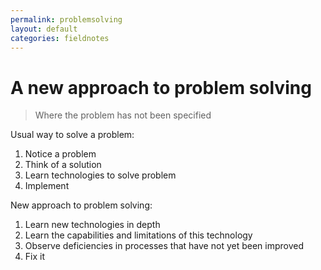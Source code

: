 ```yaml
---
permalink: problemsolving
layout: default
categories: fieldnotes
---
```


# A new approach to problem solving

> Where the problem has not been specified

Usual way to solve a problem:

1. Notice a problem
2. Think of a solution
3. Learn technologies to solve problem
4. Implement

New approach to problem solving:

1. Learn new technologies in depth
2. Learn the capabilities and limitations of this technology
3. Observe deficiencies in processes that have not yet been improved
4. Fix it
